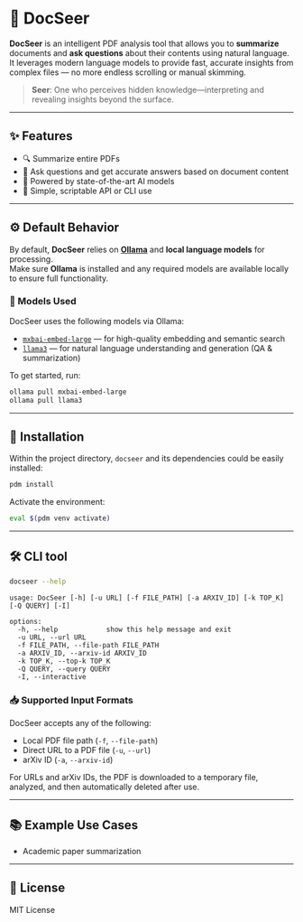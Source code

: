 # 📄 DocSeer

**DocSeer** is an intelligent PDF analysis tool that allows you to **summarize** documents and **ask questions** about their contents using natural language. It leverages modern language models to provide fast, accurate insights from complex files — no more endless scrolling or manual skimming.

> **Seer**: One who perceives hidden knowledge—interpreting and revealing insights beyond the surface.
---

## ✨ Features

* 🔍 Summarize entire PDFs
* 💬 Ask questions and get accurate answers based on document content
* 🧠 Powered by state-of-the-art AI models
* 📎 Simple, scriptable API or CLI use

---

## ⚙️ Default Behavior

By default, **DocSeer** relies on [**Ollama**](https://ollama.com/) and **local language models** for processing.  
Make sure **Ollama** is installed and any required models are available locally to ensure full functionality.


### 🧠 Models Used

DocSeer uses the following models via Ollama:

- [`mxbai-embed-large`](https://ollama.com/library/mxbai-embed-large) — for high-quality embedding and semantic search  
- [`llama3`](https://ollama.com/library/llama3) — for natural language understanding and generation (QA & summarization)

To get started, run:

```bash
ollama pull mxbai-embed-large
ollama pull llama3
```

---

## 🚀 Installation
Within the project directory, `docseer` and its dependencies could be easily installed:
```bash
pdm install
```

Activate the environment:
```bash
eval $(pdm venv activate)
```
---

## 🛠 CLI tool

```bash
docseer --help
```

```
usage: DocSeer [-h] [-u URL] [-f FILE_PATH] [-a ARXIV_ID] [-k TOP_K] [-Q QUERY] [-I]

options:
  -h, --help            show this help message and exit
  -u URL, --url URL
  -f FILE_PATH, --file-path FILE_PATH
  -a ARXIV_ID, --arxiv-id ARXIV_ID
  -k TOP_K, --top-k TOP_K
  -Q QUERY, --query QUERY
  -I, --interactive
```

### 📥 Supported Input Formats
DocSeer accepts any of the following:

* Local PDF file path (`-f`, `--file-path`)
* Direct URL to a PDF file (`-u`, `--url`)
* arXiv ID (`-a`, `--arxiv-id`)

For URLs and arXiv IDs, the PDF is downloaded to a temporary file, analyzed, and then automatically deleted after use.

---

## 📚 Example Use Cases

* Academic paper summarization

---

## 🧾 License

MIT License
